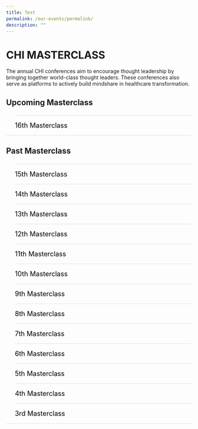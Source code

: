 ```yaml
---
title: Test
permalink: /our-events/permalink/
description: ""
---
```

# CHI MASTERCLASS
The annual CHI conferences aim to encourage thought leadership by bringing together world-class thought leaders. These conferences also serve as platforms to actively build mindshare in healthcare transformation.
<p></p>

<h2 id="a">Upcoming Masterclass</h2>

<style>
  ul.jekyllcodex_accordion {
    position: relative;
    margin: 1.4rem 0 !important;
    border-bottom: 1px solid #DBDFE4;
    padding-bottom: 0;
  }

  ul.jekyllcodex_accordion li {
    border-top: 1px solid #DBDFE4;
    list-style: none;
    margin: 0 auto 0 0 !important;
  }

  ul.jekyllcodex_accordion li input {
    display: none;
  }

  ul.jekyllcodex_accordion li label {
    display: block;
    cursor: pointer;
    padding: 16px 0;
    margin: 0;
    font-size: 18px;
    color: #000000;
    margin-right: 41px;
  }

  ul.jekyllcodex_accordion li div {
    padding: 0;
    height: 0;
    overflow: hidden;
    transition: height 0.4s ease-in-out;
  }

  ul.jekyllcodex_accordion li input:checked+label {
    font-weight: 600;
    margin-right: 41px;
  }

  ul.jekyllcodex_accordion li input:checked+label+div {
    display: block;
    height: auto;
    padding: 0;
    overflow: visible;
  }

  ul.jekyllcodex_accordion li input:checked+label+div p {
    margin-bottom: 24px;
    margin-right: 41px;
  }

  ul.jekyllcodex_accordion li input:checked+label+div p:where(ul.jekyllcodex_accordion li input:checked+label+div p a) {
    margin: 32px 0;
  }

  ul.jekyllcodex_accordion li label::before {
    content: url("https://d33wubrfki0l68.cloudfront.net/2726d99e678e7823e23532634fdd6e83dfe96a99/c39dd/images/chevron-down.svg");
    color: #037e8a;
    font-weight: 400;
    font-size: 130%;
    line-height: 1.1rem;
    padding: 0;
    position: absolute;
    right: 0.5rem;
  }

  ul.jekyllcodex_accordion li input:checked+label::before {
    content: url("https://d33wubrfki0l68.cloudfront.net/7468164d2fc2ad4fdea648e6cf2de622c2f70892/1819b/images/chevron-up.svg");
    transform: rotateZ(180deg);
  }

  ul.jekyllcodex_accordion li ul li {
    list-style-type: disc;
    border-top: 0;
  }

  ul.jekyllcodex_accordion li ol li {
    list-style-type: decimal;
    border-top: 0;
  }

  ul.jekyllcodex_accordion li:hover label {
      color: #037E8A;
  }
</style>

<ul class="jekyllcodex_accordion">
  
  <!-- New accordion -->

  <li><input type="checkbox" id="accordion-a1"><label for="accordion-a1">16th Masterclass</label>
    <div><p><strong>Test Test</strong></p>

<p>test</p>

<p><a rel="noopener" target="_blank" href="test" class="btn">Register Now</a> </p>

</div></li></ul>

<script src="https://d33wubrfki0l68.cloudfront.net/js/1fb06e903e758278c0f8afeb52f021bb3bdf2f3d/jquery/jquery.min.js"></script>

<h2 id="b">Past Masterclass </h2>

<style>
  ul.jekyllcodex_accordion {
    position: relative;
    margin: 1.4rem 0 !important;
    border-bottom: 1px solid #DBDFE4;
    padding-bottom: 0;
  }

  ul.jekyllcodex_accordion li {
    border-top: 1px solid #DBDFE4;
    list-style: none;
    margin: 0 auto 0 0 !important;
  }

  ul.jekyllcodex_accordion li input {
    display: none;
  }

  ul.jekyllcodex_accordion li label {
    display: block;
    cursor: pointer;
    padding: 16px 0;
    margin: 0;
    font-size: 18px;
    color: #000000;
    margin-right: 41px;
  }

  ul.jekyllcodex_accordion li div {
    padding: 0;
    height: 0;
    overflow: hidden;
    transition: height 0.4s ease-in-out;
  }

  ul.jekyllcodex_accordion li input:checked+label {
    font-weight: 600;
    margin-right: 41px;
  }

  ul.jekyllcodex_accordion li input:checked+label+div {
    display: block;
    height: auto;
    padding: 0;
    overflow: visible;
  }

  ul.jekyllcodex_accordion li input:checked+label+div p {
    margin-bottom: 24px;
    margin-right: 41px;
  }

  ul.jekyllcodex_accordion li input:checked+label+div p:where(ul.jekyllcodex_accordion li input:checked+label+div p a) {
    margin: 32px 0;
  }

  ul.jekyllcodex_accordion li label::before {
    content: url("https://d33wubrfki0l68.cloudfront.net/2726d99e678e7823e23532634fdd6e83dfe96a99/c39dd/images/chevron-down.svg");
    color: #037e8a;
    font-weight: 400;
    font-size: 130%;
    line-height: 1.1rem;
    padding: 0;
    position: absolute;
    right: 0.5rem;
  }

  ul.jekyllcodex_accordion li input:checked+label::before {
    content: url("https://d33wubrfki0l68.cloudfront.net/7468164d2fc2ad4fdea648e6cf2de622c2f70892/1819b/images/chevron-up.svg");
    transform: rotateZ(180deg);
  }

  ul.jekyllcodex_accordion li ul li {
    list-style-type: disc;
    border-top: 0;
  }

  ul.jekyllcodex_accordion li ol li {
    list-style-type: decimal;
    border-top: 0;
  }

  ul.jekyllcodex_accordion li:hover label {
      color: #037E8A;
  }
</style>

<ul class="jekyllcodex_accordion">
  
  <!-- Beginning of accordion tab -->
  <li><input type="checkbox" id="accordion-b1"><label for="accordion-b1">15th Masterclass </label>
    <div><p><strong>27 March 2023</strong></p>
			<img alt="" src="/images/Masterclass/15%20masterclass_patrick.jpg" style="float: left;">

<p>Centre for Healthcare Innovation The 5Cs of Community Leadership By Mr Patrick Tay<br><br></p>

<hr>
			
 </div></li><li><input type="checkbox" id="accordion-b2"><label for="accordion-b2">14th Masterclass</label>
    <div><p><strong>27 March 2023</strong></p>
<div>
<p>Centre for Healthcare Innovation The 5Cs of Community Leadership By Mr Patrick Tay<br><br></p>

<hr>
	</div></div></li><li><input type="checkbox" id="accordion-b3"><label for="accordion-b3">13th Masterclass </label>
    <div><p><strong>27 March 2023</strong></p>
<img alt="15th CHI Masterclass" src="/images/Masterclass/15%20masterclass_patrick.jpg">
<p>Centre for Healthcare Innovation The 5Cs of Community Leadership By Mr Patrick Tay<br><br></p>

<hr>
			
 </div></li><li><input type="checkbox" id="accordion-b4"><label for="accordion-b1">12th Masterclass</label>
    <div><p><strong>27 March 2023</strong></p>

<p>Centre for Healthcare Innovation The 5Cs of Community Leadership By Mr Patrick Tay<br><br></p>

<hr>
	</div></li><li><input type="checkbox" id="accordion-b5"><label for="accordion-b5">11th Masterclass </label>
    <div><p><strong>27 March 2023</strong></p>
<img alt="15th CHI Masterclass" src="/images/Masterclass/15%20masterclass_patrick.jpg">
<p>Centre for Healthcare Innovation The 5Cs of Community Leadership By Mr Patrick Tay<br><br></p>

<hr>
			
 </div></li><li><input type="checkbox" id="accordion-b6"><label for="accordion-b6">10th Masterclass</label>
    <div><p><strong>27 March 2023</strong></p>

<p>Centre for Healthcare Innovation The 5Cs of Community Leadership By Mr Patrick Tay<br><br></p>

<hr>
		</div></li><li><input type="checkbox" id="accordion-b7"><label for="accordion-b7">9th Masterclass </label>
    <div><p><strong>27 March 2023</strong></p>
<img alt="15th CHI Masterclass" src="/images/Masterclass/15%20masterclass_patrick.jpg">
<p>Centre for Healthcare Innovation The 5Cs of Community Leadership By Mr Patrick Tay<br><br></p>

<hr>
			
 </div></li><li><input type="checkbox" id="accordion-b8"><label for="accordion-b8">8th Masterclass</label>
    <div><p><strong>27 March 2023</strong></p>

<p>Centre for Healthcare Innovation The 5Cs of Community Leadership By Mr Patrick Tay<br><br></p>

<hr>
<hr>
		</div></li><li><input type="checkbox" id="accordion-b9"><label for="accordion-b9">7th Masterclass </label>
    <div><p><strong>27 March 2023</strong></p>
<img alt="15th CHI Masterclass" src="/images/Masterclass/15%20masterclass_patrick.jpg">
<p>Centre for Healthcare Innovation The 5Cs of Community Leadership By Mr Patrick Tay<br><br></p>

<hr>
			
 </div></li><li><input type="checkbox" id="accordion-b10"><label for="accordion-b10">6th Masterclass</label>
    <div><p><strong>27 March 2023</strong></p>

<p>Centre for Healthcare Innovation The 5Cs of Community Leadership By Mr Patrick Tay<br><br></p>

<hr>
		<hr>
		</div></li><li><input type="checkbox" id="accordion-b11"><label for="accordion-b11">5th Masterclass </label>
    <div><p><strong>27 March 2023</strong></p>
<img alt="15th CHI Masterclass" src="/images/Masterclass/15%20masterclass_patrick.jpg">
<p>Centre for Healthcare Innovation The 5Cs of Community Leadership By Mr Patrick Tay<br><br></p>

<hr>
			
 </div></li><li><input type="checkbox" id="accordion-b12"><label for="accordion-b12">4th Masterclass</label>
    <div><p><strong>27 March 2023</strong></p>

<p>Centre for Healthcare Innovation The 5Cs of Community Leadership By Mr Patrick Tay<br><br></p>

<hr>
		<hr>
		</div></li><li><input type="checkbox" id="accordion-b13"><label for="accordion-b13">3rd Masterclass </label>
    <div><p><strong>27 March 2023</strong></p>
<img alt="15th CHI Masterclass" src="/images/Masterclass/15%20masterclass_patrick.jpg">
<p>Centre for Healthcare Innovation The 5Cs of Community Leadership By Mr Patrick Tay<br><br></p>



<hr>
	
  <!-- End of accordion tab -->
</div></li></ul>